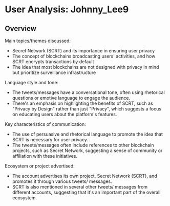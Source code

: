 # User Analysis: Johnny_Lee9

## Overview

Main topics/themes discussed:

* Secret Network (SCRT) and its importance in ensuring user privacy
* The concept of blockchains broadcasting users' activities, and how SCRT encrypts transactions by default
* The idea that most blockchains are not designed with privacy in mind but prioritize surveillance infrastructure

Language style and tone:

* The tweets/messages have a conversational tone, often using rhetorical questions or emotive language to engage the audience.
* There's an emphasis on highlighting the benefits of SCRT, such as "Privacy by Design" rather than just "Privacy", which suggests a focus on educating users about the platform's features.

Key characteristics of communication:

* The use of persuasive and rhetorical language to promote the idea that SCRT is necessary for user privacy.
* The tweets/messages often include references to other blockchain projects, such as Secret Network, suggesting a sense of community or affiliation with these initiatives.

Ecosystem or project advertised:

* The account advertises its own project, Secret Network (SCRT), and promotes it through various tweets/ messages.
* SCRT is also mentioned in several other tweets/ messages from different accounts, suggesting that it's an important part of the overall ecosystem.